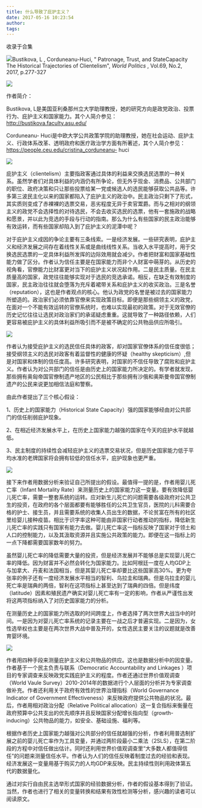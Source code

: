 ```yaml
---
title: 什么导致了庇护主义？
date: 2017-05-16 10:23:54
author: 
tags: 
---
```



收录于合集

![](/images/670/2.png)Bustikova, L , Corduneanu-Huci, " Patronage, Trust, and
StateCapacity The Historical Trajectories of Clientelism", _World Politics_ ,
Vol.69, No.2, 2017, p.277-327  

![](/images/670/3.png)

作者简介：

Bustikova,
L是美国亚利桑那州立大学助理教授，她的研究方向是政党政治、投票行为、庇护主义和国家能力。其个人简介参见：http://bustikova.faculty.asu.edu/

Corduneanu-
Huci是中欧大学公共政策学院的助理教授，她在社会运动、庇护主义、行政体系改革、透明政府和医疗政治学方面有所著述，其个人简介参见：https://people.ceu.edu/cristina_corduneanu-
huci

![](/images/670/4.png)

庇护主义（clientelism）主要指政客通过具体的利益来交换选民选票的一种关系。虽然学者们对具体利益的内涵仍有所争论，但无外乎现金、消费品、公共部门的职位、政府决策和只让那些投票给某一党或候选人的选民能够获取公共品等。许多第三波民主化以来的国家都陷入了庇护主义的政治中。民主政治只剩下了形式，其实质则变成了赤裸裸的选票交易，恶劣程度无异于卖官鬻爵。而与之相对的纲领主义的政党不会选择性的对待选民，不会去收买选民的选票，他有一套施政的战略和愿景，并以此为竞选的手段与行动的指南。那么为什么有些国家的民主政治能够有效运转，而有些国家却陷入到了庇护主义的泥潭中呢？

对于庇护主义成因的争论主要有三条线索。一是经济发展。一些研究表明，庇护主义和经济发展之间存在着线性关系或是曲线线性关系。当收入水平提高时，用于交换选民选票的一定具体利益所发挥的边际效用就会减少。作者把财富和国家基础性能力做了区分。作者认为信任主要是在国家能力而非个人财富中萌芽的。从历史的视角看，官僚能力比财富更对当下的庇护主义状况起作用。二是民主质量。在民主质量高的国家，政党往往能够实现对于选民的竞选承诺。相反，在缺乏有效制度的国家，民主政治往往就会堕落为充斥着裙带关系和庇护主义的收买政治。三是名誉（reputation），这也是作者观点的核心。他认为政党的名誉是被过去的国家能力所塑造的。政治家们必须依靠官僚来实现政策目标。即便是那些纲领主义的政党，在面对一个不能有效运转的官僚系统时，也难以实现最初的政策。对于无效官僚的历史记忆往往让选民对政治家们的承诺疑虑重重。这就导致了一种路径依赖，人们更容易被庇护主义的具体利益所吸引而不是被不确定的公共物品供应所吸引。

![](/images/670/5.jpeg)

作者认为接受庇护主义的选民信任具体的政客，却对国家官僚体系的信任度很低；接受纲领主义的选民对政客有着监督性的健康的怀疑（healthy
skepticism）,但是对国家和体制的信任度高。许多研究表明，对国家的不信任导致了腐败和庇护主义。作者认为对公共部门的信任是由历史上的国家能力所决定的。有学者就发现，那些拥有奥匈帝国官僚制遗产地区的公民相比于那些拥有沙俄和奥斯曼帝国官僚制遗产的公民来说更加相信法庭和警察。

由此作者提出了三个核心假设：

1、历史上的国家能力（Historical State Capacity）强的国家能够经由对公共部门的信任削弱庇护现象。

2、在相近经济发展水平上，在历史上国家能力越强的国家在今天的庇护水平就越低。

3、民主制度的持续性会减轻庇护主义的选票交易状况，但是历史国家能力低于平均水准的老牌国家将会拥有较低的信任水平，庇护现象也更严重。

![](/images/670/6.jpeg)

接下来作者用数据分析来验证自己所提出的假设。最值得一提的是，作者用婴儿死亡率（Infant Mortality
Rate）来测量历史上的国家能力这一变量。要有效降低婴儿死亡率，需要一整套系统的运转。应对新生儿死亡的问题需要各级政府对公共卫生的投资，在政府的各个层面都要有能够胜任的公共卫生官员，医院的儿科需要合格的护士、接生员，并且需要系统的收集人员出生的数据，不论贫富在所有的社区里给婴儿接种疫苗。相比于识字率这种可能由非国家行动者推动的指标，降低新生儿死亡率的实践只有国家有能力去做。婴儿死亡率这一指标反映了国家对于领土和人口的控制能力，以及其汲取资源并且实施公共政策的能力。即便在这一指标上的一点下降都需要国家数年的努力。

虽然婴儿死亡率的降低需要大量的投资，但是经济发展并不能够总是实现婴儿死亡率的降低。因为财富并不必然会转化为国家能力。比如阿根廷一度在人均GDP上与加拿大、丹麦和法国相当，但是其婴儿死亡率却要比这些国家高30%。更为夸张率的例子还有一度经济发展水平相当的智利、乌拉圭和瑞典。但是乌拉圭的婴儿死亡率是瑞典的两倍，智利在这项指标上甚至达到了瑞典的四倍。但是纬度（latitude）因素和殖民遗产确实对婴儿死亡率有一定的影响，作者从严谨性出发将这两项指标纳入了对历史国家能力的分析。

在测量历史上的国家能力所选取的时间跨度上，作者选择了两次世界大战当中的时间。一是因为对婴儿死亡率系统的记录主要在一战之后才普遍实现。二是因为，女性选举权也主要是在两次世界大战中普及开的，女性选民主要关注的议题就是改善育婴环境。

![](/images/670/7.jpeg)

作者用四种手段来测量庇护主义和公共物品的供应。这也是数据分析中的因变量。作者基于一个民主负责与联系（Democratic Accountability
and Linkages ）项目的专家调查来反映政党实践庇护主义的程度。作者还通过世界价值观调查（World Vaule
Survey）2010-2014年的数据进行个人层面的分析并为专家调查做补充。作者还利用关于政府有效性的世界治理指标（World Governance
Indicator of Government Effectiveness）来反映政府提供公共物品的状况。最后，作者用相对政治分配（Relative
Political allocation）这一复合指标来衡量在政府预算中公共支出的优先顺序并且反映国家分配增长指向型（growth-
inducing）公共物品的能力，如安全、基础设施、福利等。

根据作者历史上国家能力越强对公共部分的信任就越强的分析，作者利用普选制扩展之前的婴儿死亡率作为工具变量，并通过两阶段最小二乘法（2SLS），在第二阶段的方程中对信任做出估计。同时还利用世界价值观调查里“大多数人都值得信任”的问题来测量信任水平。作者认为人们的信任反映着制度过去的经验和表现。经济发展这一变量用基于购买力的人均GDP来反映。民主持续性则利用政体第五代的数据量化。

通过对实行自由民主选举形式国家的经验数据分析，作者的假设基本得到了验证。当然，作者也进行了相关的变量转换和结果有效性检测等分析，感兴趣的读者可以阅读原文。

  

